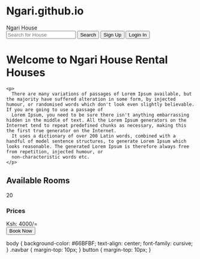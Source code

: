 # Ngari.github.io
<!DOCTYPE html>
<html lang="en" dir="ltr">

<head>
  <meta charset="utf-8">
  <title>Ngari House Rentals</title>
  <link rel="stylesheet" href="https://stackpath.bootstrapcdn.com/bootstrap/4.4.1/css/bootstrap.min.css" integrity="sha384-Vkoo8x4CGsO3+Hhxv8T/Q5PaXtkKtu6ug5TOeNV6gBiFeWPGFN9MuhOf23Q9Ifjh" crossorigin="anonymous">
  <link rel="stylesheet" href="styles.css">
</head>

<body>
  <div class="container">
  <nav class="navbar navbar-light">
    <a class="navbar-brand">Ngari House</a>
    <form class="form-inline">
      <input class="form-control  mr-sm-2" type="search" placeholder="Search for House" aria-label="Search">
      <button class="btn btn-light mr-5 my-2 my-sm-0" type="submit">Search</button>
      <button type="button" class="btn btn-primary my-2 ml-2 my-sm-0" name="button">Sign Up</button>
      <button type="button" class="btn btn-success my-2 ml-2 my-sm-0" name="button">Login In</button>
    </form>
  </nav>
  <h1>Welcome to Ngari House Rental Houses</h1>


    <p>
      There are many variations of passages of Lorem Ipsum available, but the majority have suffered alteration in some form, by injected humour, or randomised words which don't look even slightly believable. If you are going to use a passage of
      Lorem Ipsum, you need to be sure there isn't anything embarrassing hidden in the middle of text. All the Lorem Ipsum generators on the Internet tend to repeat predefined chunks as necessary, making this the first true generator on the Internet.
      It uses a dictionary of over 200 Latin words, combined with a handful of model sentence structures, to generate Lorem Ipsum which looks reasonable. The generated Lorem Ipsum is therefore always free from repetition, injected humour, or
      non-characteristic words etc.
    </p>


  <h2>Available Rooms</h2>
  <p>20</p>
  <h3>Prices</h3>
  <span>Ksh: 4000/=</span><br />
  <button class="btn btn-outline-light btn-lg" type="button" name="button">Book Now</button>
</div>


  <script src="https://code.jquery.com/jquery-3.4.1.slim.min.js" integrity="sha384-J6qa4849blE2+poT4WnyKhv5vZF5SrPo0iEjwBvKU7imGFAV0wwj1yYfoRSJoZ+n" crossorigin="anonymous"></script>
  <script src="https://cdn.jsdelivr.net/npm/popper.js@1.16.0/dist/umd/popper.min.js" integrity="sha384-Q6E9RHvbIyZFJoft+2mJbHaEWldlvI9IOYy5n3zV9zzTtmI3UksdQRVvoxMfooAo" crossorigin="anonymous"></script>
  <script src="https://stackpath.bootstrapcdn.com/bootstrap/4.4.1/js/bootstrap.min.js" integrity="sha384-wfSDF2E50Y2D1uUdj0O3uMBJnjuUD4Ih7YwaYd1iqfktj0Uod8GCExl3Og8ifwB6" crossorigin="anonymous"></script>
</body>

</html>

body {
  background-color: #66BFBF;
  text-align: center;
  font-family: cursive;
}
.navbar {
  margin-top: 10px;
}
button {
  margin-top: 10px;
}
